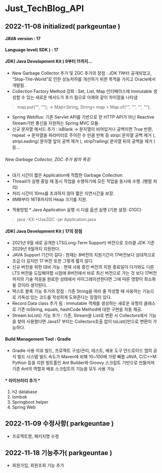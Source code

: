 # Just_TechBlog_API

## 2022-11-08 initialized( parkgeuntae )
#### JAVA version : 17

#### Language level( SDK ) : 17

#### JDK( Java Development Kit ) 9부터 11까지...
- New Garbage Collector 추가 및 ZGC 추가의 장점 : JDK 11부터 공개되었고, “Stop-The-World”로 인한 성능저하를 개선하기 위한 목적을 가지고 Oracle에서 개발됨.
- Collection Factory Method 강화 : Set, List, Map 인터페이스에 Immutable 생성할 수 있는 새로운 메서드가 추가 됨으로 아래와 같이 차이점을 나타냄
> map.put("", ""); -> 
>   Map<String, String> map
    = Map.of("", "", "", "");

- Spring Webflux: 기존 Servlet API를 기반으로 한 HTTP API가 아닌 Reactive Stream기반 통신을 지원하는 Spring MVC 모듈.
- 신규 문자열 메서드 추가 : isBlank -> 문자열이 비어있거나 공백이면 True 반환, repeat -> 문자열을 파라미터로 주어진 수 만큼 반복 등 strip( 문자열 공백 제거 ), stripLeading( 문자열 앞의 공백 제거 ), stripTrailing( 문자열 뒤의 공백을 제거 )등...

###### New Garbage Collector, ZGC 추가 됨의 특징
- 대기 시간이 짧은 Application에 적합한 Garbage Collection.
- Thread가 실행 중일 때 동시 작업을 수행하기에 모든 작업을 동시에 수행. (병렬 처리)
- 처리 시간이 10ms를 초과하지 않아 짧은 지연시간을 보장.
- 8MB부터 16TB까지의 Heap 크기를 지원.

* 적용방법 *
Java Application 실행 시 다음 옵션 실행 (기본 설정: G1GC)
> java -XX:+UseZGC -jar Application.java


#### JDK( Java Development Kit ) 17의 장점
- 2021년 9월 새로 공개한 LTS(Long-Term Support) 버전으로 오라클 JDK 기준 2029년 9월까지 지원한다.
- JAVA Support 기간이 길다 : 현재는 8버전의 지원기간이 17버전보다 상대적으로 조금 더 길지만 17 버전 또한 그렇게 짧지 않다.
- 신규 버전을 위한 대비 가능 : 현재 사용 중인 버전의 지원 종료일이 다가와도 다른 LTS 버전을 도입해야할 시점에 8버전에서 바로 최신 버전으로 가는 것 보다 17버전까지의 기술 적응을 완료한 상태에서 마이그레이션한다면 그에 따른 영향이 최소화 될 것이라 생각된다.
- 텍스트 블록 기능 추가의 장점 : 기존 String을 여러 줄 작성할 때 사용하는 기능으로 가독성 있는 코드를 작성하게 도와준다는 장점이 있다.
- Record Data class 추가 됨 : immutable 객체를 생성하는 새로운 유형의 클래스로 기존 toString, equals, hashCode Method에 대한 구현을 자동 제공.
- Stream.toList() 기능 추가 : 기존, Stream을 List로 변환 시 Collectors에서 기능을 찾아 사용했다면 Java17 부터는 Collectors호출 없이 toList()만으로 변환이 가능하다.



#### Build Management Tool : Gradle
- Gradle 사용 이유
빌드, 프로젝트 구성/관리, 테스트, 배포 도구
안드로이드 앱의 공식 빌드 시스템
빌드 속도가 Maven에 비해 10~100배 가량 빠름
JAVA, C/C++M Python 등을 지원
빌트툴인 Ant Builder와 Groovy 스크립트 기반으로 만들어져 기존 Ant의 역할과 배포 스크립트의 기능을 모두 사용 가능

#### * 라이브러리 추가 *
1. h2 database
2. lombok
3. Springboot helper
4. Spring Web

## 2022-11-09 수정사항( parkgeuntae )
- 프로젝트명, 패키지명 수정

## 2022-11-18 기능추가( parkgeuntae )
- 회원가입, 회원조회 기능 추가
